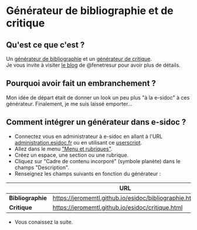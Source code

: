 # Générateur de bibliographie et de critique
## Qu'est ce que c'est ?
Un [générateur de bibliographie](https://jeromemtl.github.io/esidoc/bibliographie.html) et un [générateur de critique](https://jeromemtl.github.io/esidoc/critique.html).  
Je vous invite à visiter [le blog](https://fenetresur.wordpress.com/2020/03/01/esidoc-v2-comment-integrer-les-generateurs-de-critique-et-de-bibliographie/) de @fenetresur pour avoir plus de détails.
## Pourquoi avoir fait un embranchement ?
Mon idée de départ était de donner un look un peu plus "à la e-sidoc" à ces générateur.
Finalement, je me suis laissé emporter...
## Comment intégrer un générateur dans e-sidoc ?
* Connectez vous en administrateur à e-sidoc en allant à l'URL [administration.esidoc.fr](https://administration.esidoc.fr/) ou en utilisant ce [userscript](https://github.com/jeromemtl/e-sidoc_userscript).
* Allez dans le menu ["Menu et rubriques"](https://administration.esidoc.fr/portail/arborescence).
* Créez un espace, une section ou une rubrique.
* Cliquez sur "Cadre de contenu incorporé" (symbole planète) dans le champs "Description".
* Renseignez les champs suivants en fonction du générateur :

 | URL | Largeur |Hauteur
--- | --- | --- | ---
**Bibliographie**  | https://jeromemtl.github.io/esidoc/bibliographie.html | 100% | 1150
**Critique** | https://jeromemtl.github.io/esidoc/critique.html | 100% | 1820

* Vous conaissez la suite.
